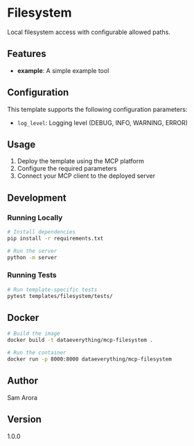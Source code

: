 # Filesystem

Local filesystem access with configurable allowed paths.

## Features

- **example**: A simple example tool


## Configuration

This template supports the following configuration parameters:

- `log_level`: Logging level (DEBUG, INFO, WARNING, ERROR)


## Usage

1. Deploy the template using the MCP platform
2. Configure the required parameters
3. Connect your MCP client to the deployed server

## Development

### Running Locally

```bash
# Install dependencies
pip install -r requirements.txt

# Run the server
python -m server
```

### Running Tests

```bash
# Run template-specific tests
pytest templates/filesystem/tests/
```

## Docker

```bash
# Build the image
docker build -t dataeverything/mcp-filesystem .

# Run the container
docker run -p 8000:8000 dataeverything/mcp-filesystem
```

## Author

Sam Arora

## Version

1.0.0
